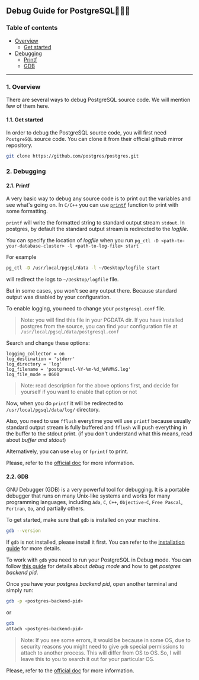 ## Debug Guide for PostgreSQL👨🏻‍💻

### Table of contents

- [Overview](#overview)
  * [Get started](#get-started)
- [Debugging](#debugging)
  * [Printf](#printf-debug)
  * [GDB](#gdb-debug)
  <!-- * [VS Code](#vscode-debug) -->
---

<a id="overview" />

### 1. Overview

There are several ways to debug PostgreSQL source code. We will mention few of them here. 

<a id="get-started" />

#### 1.1. Get started

In order to debug the PostgreSQL source code, you will first need `PostgreSQL` source code. You can clone it from their official github mirror repository.

```bash
git clone https://github.com/postgres/postgres.git
```

<a id="debugging" />

### 2. Debugging

<a id="printf-debug" />

#### 2.1. Printf

A very basic way to debug any source code is to print out the variables and see what's going on. In `C/C++` you can use [`printf`](https://www.cplusplus.com/reference/cstdio/printf/) function to print with some formatting.

`printf` will write the formatted string to standard output stream `stdout`. In postgres, by default the standard output stream is redirected to the _logfile_.

You can specify the location of _logfile_ when you run `pg_ctl -D <path-to-your-database-cluster> -l <path-to-log-file> start`

For example
```bash
pg_ctl -D /usr/local/pgsql/data -l ~/Desktop/logfile start
```

will redirect the logs to `~/Desktop/logfile` file.

But in some cases, you won't see any output there. Because standard output was disabled by your configuration. 

To enable logging, you need to change your `postgresql.conf` file.

> Note: you will find this file in your PGDATA dir. If you have installed postgres from the source, you can find your configuration file at `/usr/local/pgsql/data/postgresql.conf`

Search and change these options:
```
logging_collector = on
log_destination = 'stderr'
log_directory = 'log'
log_filename = 'postgresql-%Y-%m-%d_%H%M%S.log'
log_file_mode = 0600
```

> Note: read description for the above options first, and decide for yourself if you want to enable that option or not

Now, when you do `printf` it will be redirected to `/usr/local/pgsql/data/log/` directory.

Also, you need to use `fflush` everytime you will use `printf` because usually standard output stream is fully buffered and `fflush` will push everything in the buffer to the stdout print. (if you don't understand what this means, read about _buffer and stdout_)

Alternatively, you can use `elog` or `fprintf` to print. 

Please, refer to the [official doc](https://wiki.postgresql.org/wiki/Developer_FAQ#Run-time) for more information.

<a id="gdb-debug" />

#### 2.2. GDB

GNU Debugger (GDB) is a very powerful tool for debugging. It is a portable debugger that runs on many Unix-like systems and works for many programming languages, including `Ada`, `C`, `C++`, `Objective-C`, `Free Pascal`, `Fortran`, `Go`, and partially others.

To get started, make sure that `gdb` is installed on your machine.

```bash
gdb --version
```

If `gdb` is not installed, please install it first. You can refer to the [installation guide](https://github.com/mohammadzainabbas/database-system-architecture-project/blob/mohammad/docs/INSTALL_GDB.md) for more details.

To work with `gdb` you need to run your PostgreSQL in Debug mode. You can follow [this guide](https://github.com/mohammadzainabbas/database-system-architecture-project/blob/mohammad/docs/DEBUG_MODE.md) for details about _debug mode_ and how to get _postgres backend pid_.

Once you have your _postgres backend pid_, open another terminal and simply run:

```bash
gdb -p <postgres-backend-pid>
```

or

```bash
gdb
attach <postgres-backend-pid>
```

> Note: If you see some errors, it would be because in some OS, due to security reasons you might need to give `gdb` special permissions to attach to another process. This will differ from OS to OS. So, I will leave this to you to search it out for your particular OS.

Please, refer to the [official doc](https://wiki.postgresql.org/wiki/Developer_FAQ#gdb) for more information.
